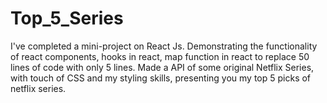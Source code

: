 # Top_5_Series
I've completed a mini-project on React Js. Demonstrating the functionality of react components, hooks in react, map function in react to replace 50 lines of code with only 5 lines. Made a API of some original Netflix Series, with touch of CSS and my styling skills, presenting you my top 5 picks of netflix series.
